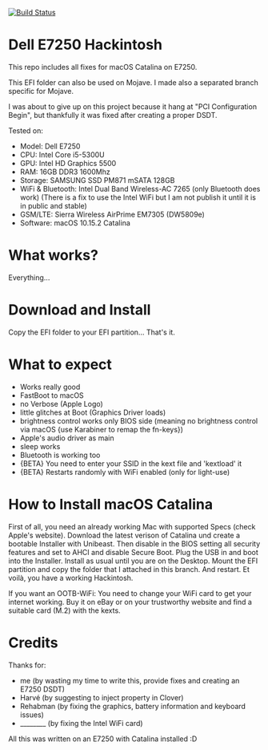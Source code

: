 [![Build Status](https://travis-ci.com/SkyrilHD/Dell-E7250-Hackintosh.svg?branch=10.15)](https://travis-ci.com/SkyrilHD/Dell-E7250-Hackintosh)

# Dell E7250 Hackintosh

This repo includes all fixes for macOS Catalina on E7250.

This EFI folder can also be used on Mojave. I made also a separated branch specific for Mojave.

I was about to give up on this project because it hang at "PCI Configuration Begin", but thankfully it was fixed after creating a proper DSDT.

Tested on:

- Model: Dell E7250
- CPU: Intel Core i5-5300U
- GPU: Intel HD Graphics 5500
- RAM: 16GB DDR3 1600Mhz
- Storage: SAMSUNG SSD PM871 mSATA 128GB
- WiFi & Bluetooth: Intel Dual Band Wireless-AC 7265 (only Bluetooth does work) (There is a fix to use the Intel WiFi but I am not publish it until it is in public and stable)
- GSM/LTE: Sierra Wireless AirPrime EM7305 (DW5809e)
- Software: macOS 10.15.2 Catalina

# What works?

Everything...

# Download and Install

Copy the EFI folder to your EFI partition... That's it.

# What to expect

- Works really good
- FastBoot to macOS
- no Verbose (Apple Logo)
- little glitches at Boot (Graphics Driver loads)
- brightness control works only BIOS side (meaning no brightness control via macOS {use Karabiner to remap the fn-keys})
- Apple's audio driver as main
- sleep works
- Bluetooth is working too
- {BETA} You need to enter your SSID in the kext file and 'kextload' it
- {BETA} Restarts randomly with WiFi enabled (only for light-use)

# How to Install macOS Catalina

First of all, you need an already working Mac with supported Specs (check Apple's website). Download the latest verison of Catalina und create a bootable Installer with Unibeast. Then disable in the BIOS setting all security features and set to AHCI and disable Secure Boot. Plug the USB in and boot into the Installer. Install as usual until you are on the Desktop. Mount the EFI partition and copy the folder that I attached in this branch. And restart. Et voilà, you have a working Hackintosh.

If you want an OOTB-WiFi:
You need to change your WiFi card to get your internet working. Buy it on eBay or on your trustworthy website and find a suitable card (M.2) with the kexts.

# Credits

Thanks for:

- me (by wasting my time to write this, provide fixes and creating an E7250 DSDT)
- Harvé (by suggesting to inject property in Clover)
- Rehabman (by fixing the graphics, battery information and keyboard issues)
- ________ (by fixing the Intel WiFi card)


All this was written on an E7250 with Catalina installed :D
